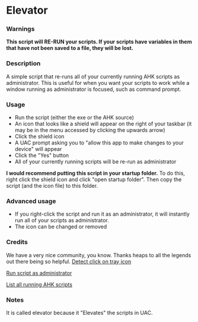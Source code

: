 # Elevator

### Warnings
**This script will RE-RUN your scripts. If your scripts have variables in them that have not been saved to a file, they will be lost.**

### Description
A simple script that re-runs all of your currently running AHK scripts as administrator. This is useful for when you want your scripts to work while a window running as administrator is focused, such as command prompt.
### Usage
- Run the script (either the exe or the AHK source)
- An icon that looks like a shield will appear on the right of your taskbar (it may be in the menu accessed by clicking the upwards arrow)
- Click the shield icon
- A UAC prompt asking you to "allow this app to make changes to your device" will appear
- Click the "Yes" button
- All of your currently running scripts will be re-run as administrator

**I would recommend putting this script in your startup folder.** To do this, right click the shield icon and click "open startup folder". Then copy the script (and the icon file) to this folder.

### Advanced usage
- If you right-click the script and run it as an administrator, it will instantly run all of your scripts as administrator.
- The icon can be changed or removed

### Credits
We have a very nice community, you know. Thanks heaps to all the legends out there being so helpful.
[Detect click on tray icon](https://www.autohotkey.com/boards/viewtopic.php?t=91426#p404048)

[Run script as administrator](https://www.autohotkey.com/boards/viewtopic.php?p=102526#p102526)

[List all running AHK scripts](https://www.autohotkey.com/boards/viewtopic.php?p=262694#p262694)

### Notes
It is called elevator because it "Elevates" the scripts in UAC.
